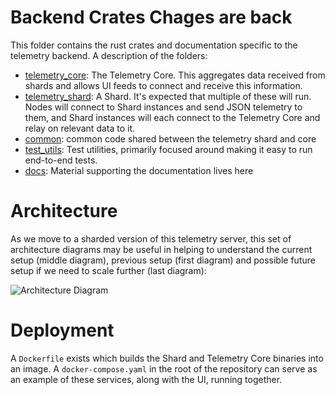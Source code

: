 # Backend Crates Chages are back

This folder contains the rust crates and documentation specific to the telemetry backend. A description of the folders:

- [telemetry_core](./telemetry_core): The Telemetry Core. This aggregates data received from shards and allows UI feeds to connect and receive this information.
- [telemetry_shard](./telemetry_shard): A Shard. It's expected that multiple of these will run. Nodes will connect to Shard instances and send JSON telemetry to them, and Shard instances will each connect to the Telemetry Core and relay on relevant data to it.
- [common](./common): common code shared between the telemetry shard and core
- [test_utils](./test_utils): Test utilities, primarily focused around making it easy to run end-to-end tests.
- [docs](./docs): Material supporting the documentation lives here

# Architecture

As we move to a sharded version of this telemetry server, this set of architecture diagrams may be useful in helping to understand the current setup (middle diagram), previous setup (first diagram) and possible future setup if we need to scale further (last diagram):

![Architecture Diagram](./docs/architecture.svg)

# Deployment

A `Dockerfile` exists which builds the Shard and Telemetry Core binaries into an image. A `docker-compose.yaml` in the root of the repository can serve as an example of these services, along with the UI, running together.